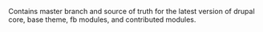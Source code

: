 Contains master branch and source of truth for the latest version of drupal core, base theme, fb modules, and contributed modules. 
